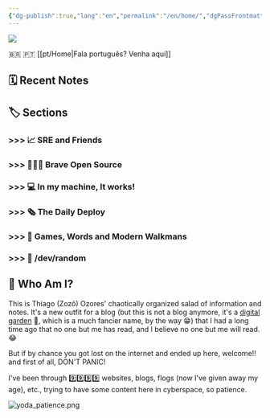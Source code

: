 ```yaml
---
{"dg-publish":true,"lang":"en","permalink":"/en/home/","dgPassFrontmatter":true}
---
```


![](/img/user/assets/taokaos.png)

🇧🇷 🇵🇹 [[pt/Home\|Fala português? Venha aqui]]

## 🗓️ Recent Notes

## 🏷️ Sections

### >>> 📈 SRE and Friends
### >>> 🧑🏻‍💻 Brave Open Source
### >>> 💻 In my machine, It works!
### >>> 🗞️ The Daily Deploy
### >>> 👾 Games, Words and Modern Walkmans
### >>> 🔀 /dev/random

## 👨 Who Am I?

This is Thiago (Zozô) Ozores' chaotically organized salad of information and notes. It's a new outfit for a blog (but this is not a blog anymore, it's a [digital garden](https://joelhooks.com/digital-garden) 🏡, which is a much fancier name, by the way 😁) that I had a long time ago that no one but me has read, and I believe no one but me will read. 😂

But if by chance you got lost on the internet and ended up here, welcome!! and first of all, DON'T PANIC!

I've been through 9️⃣9️⃣9️⃣9️⃣ websites, blogs, flogs (now I've given away my age), etc., trying to have some content here in cyberspace, so patience.

![yoda_patience.png](/img/user/assets/yoda_patience.png)
